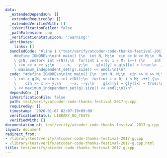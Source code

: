 ```yaml
---
data:
  _extendedDependsOn: []
  _extendedRequiredBy: []
  _extendedVerifiedWith: []
  _isVerificationFailed: false
  _pathExtension: cpp
  _verificationStatusIcon: ':warning:'
  attributes:
    links: []
  bundledCode: "#line 1 \"test/verify/atcoder-code-thanks-festival-2017-g.cpp\"\n\
    #define IGNORE\n\nint main() {\n  int N, M;\n  cin >> N >> M;\n  Matrix< int >\
    \ g(N, vector< int >(N));\n  for(int i = 0; i < M; i++) {\n    int x, y;\n   \
    \ cin >> x >> y;\n    --x, --y;\n    g[x][y] = g[y][x] = true;\n  }\n  cout <<\
    \ maximum_independent_set(g).size() << endl;\n}\n"
  code: "#define IGNORE\n\nint main() {\n  int N, M;\n  cin >> N >> M;\n  Matrix<\
    \ int > g(N, vector< int >(N));\n  for(int i = 0; i < M; i++) {\n    int x, y;\n\
    \    cin >> x >> y;\n    --x, --y;\n    g[x][y] = g[y][x] = true;\n  }\n  cout\
    \ << maximum_independent_set(g).size() << endl;\n}\n"
  dependsOn: []
  isVerificationFile: false
  path: test/verify/atcoder-code-thanks-festival-2017-g.cpp
  requiredBy: []
  timestamp: '2020-01-07 02:07:19+09:00'
  verificationStatus: LIBRARY_NO_TESTS
  verifiedWith: []
documentation_of: test/verify/atcoder-code-thanks-festival-2017-g.cpp
layout: document
redirect_from:
- /library/test/verify/atcoder-code-thanks-festival-2017-g.cpp
- /library/test/verify/atcoder-code-thanks-festival-2017-g.cpp.html
title: test/verify/atcoder-code-thanks-festival-2017-g.cpp
---
```

